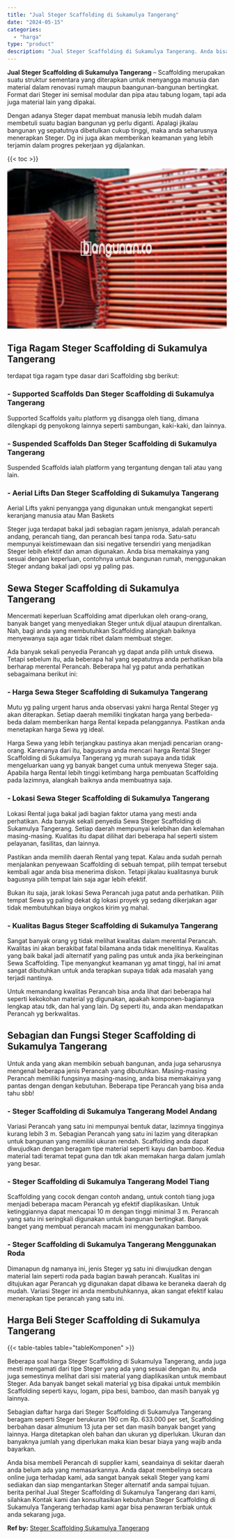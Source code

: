 ```yaml
---
title: "Jual Steger Scaffolding di Sukamulya Tangerang"
date: "2024-05-15"
categories: 
  - "harga"
type: "product"
description: "Jual Steger Scaffolding di Sukamulya Tangerang. Anda bisa membeli Perancah di supplier kami, seandainya di sekitar daerah anda belum ada yang memasarkannya...."
---
```


**Jual Steger Scaffolding di Sukamulya Tangerang** – Scaffolding merupakan suatu struktur sementara yang diterapkan untuk menyangga manusia dan material dalam renovasi rumah maupun baangunan-bangunan bertingkat. Format dari Steger ini semisal modular dan pipa atau tabung logam, tapi ada juga material lain yang dipakai.

Dengan adanya Steger dapat membuat manusia lebih mudah dalam membetuli suatu bagian bangunan yg perlu diganti. Apalagi jikalau bangunan yg sepatutnya dibetulkan cukup tinggi, maka anda seharusnya menerapkan Steger. Dg ini juga akan memberikan keamanan yang lebih terjamin dalam progres pekerjaan yg dijalankan.

{{< toc >}}

![Jual Steger Scaffolding di Sukamulya Tangerang](/images/sewa-scaffolding-steger-16.png)

## Tiga Ragam Steger Scaffolding di Sukamulya Tangerang

terdapat tiga ragam type dasar dari Scaffolding sbg berikut:

### \- Supported Scaffolds Dan Steger Scaffolding di Sukamulya Tangerang

Supported Scaffolds yaitu platform yg disangga oleh tiang, dimana dilengkapi dg penyokong lainnya seperti sambungan, kaki-kaki, dan lainnya.

### \- Suspended Scaffolds Dan Steger Scaffolding di Sukamulya Tangerang

Suspended Scaffolds ialah platform yang tergantung dengan tali atau yang lain.

### \- Aerial Lifts Dan Steger Scaffolding di Sukamulya Tangerang

Aerial Lifts yakni penyangga yang digunakan untuk mengangkat seperti keranjang manusia atau Man Baskets

Steger juga terdapat bakal jadi sebagian ragam jenisnya, adalah perancah andang, perancah tiang, dan perancah besi tanpa roda. Satu-satu mempunyai keistimewaan dan sisi negative tersendiri yang menjadikan Steger lebih efektif dan aman digunakan. Anda bisa memakainya yang sesuai dengan keperluan, contohnya untuk bangunan rumah, menggunakan Steger andang bakal jadi opsi yg paling pas.

## Sewa Steger Scaffolding di Sukamulya Tangerang

Mencermati keperluan Scaffolding amat diperlukan oleh orang-orang, banyak banget yang menyediakan Steger untuk dijual ataupun direntalkan. Nah, bagi anda yang membutuhkan Scaffolding alangkah baiknya menyewanya saja agar tidak ribet dalam membuat steger.

Ada banyak sekali penyedia Perancah yg dapat anda pilih untuk disewa. Tetapi sebelum itu, ada beberapa hal yang sepatutnya anda perhatikan bila berharap merental Perancah. Beberapa hal yg patut anda perhatikan sebagaimana berikut ini:

### \- Harga Sewa Steger Scaffolding di Sukamulya Tangerang

Mutu yg paling urgent harus anda observasi yakni harga Rental Steger yg akan diterapkan. Setiap daerah memiliki tingkatan harga yang berbeda-beda dalam memberikan harga Rental kepada pelanggannya. Pastikan anda menetapkan harga Sewa yg ideal.

Harga Sewa yang lebih terjangkau pastinya akan menjadi pencarian orang-orang. Karenanya dari itu, bagusnya anda mencari harga Rental Steger Scaffolding di Sukamulya Tangerang yg murah supaya anda tidak mengeluarkan uang yg banyak banget cuma untuk menyewa Steger saja. Apabila harga Rental lebih tinggi ketimbang harga pembuatan Scaffolding pada lazimnya, alangkah baiknya anda membuatnya saja.

### \- Lokasi Sewa Steger Scaffolding di Sukamulya Tangerang

Lokasi Rental juga bakal jadi bagian faktor utama yang mesti anda perhatikan. Ada banyak sekali penyedia Sewa Steger Scaffolding di Sukamulya Tangerang. Setiap daerah mempunyai kelebihan dan kelemahan masing-masing. Kualitas itu dapat dilihat dari beberapa hal seperti sistem pelayanan, fasilitas, dan lainnya.

Pastikan anda memilih daerah Rental yang tepat. Kalau anda sudah pernah menjalankan penyewaan Scaffolding di sebuah tempat, pilih tempat tersebut kembali agar anda bisa menerima diskon. Tetapi jikalau kualitasnya buruk bagusnya pilih tempat lain saja agar lebih efektif.

Bukan itu saja, jarak lokasi Sewa Perancah juga patut anda perhatikan. Pilih tempat Sewa yg paling dekat dg lokasi proyek yg sedang dikerjakan agar tidak membutuhkan biaya ongkos kirim yg mahal.

### \- Kualitas Bagus Steger Scaffolding di Sukamulya Tangerang

Sangat banyak orang yg tidak melihat kwalitas dalam merental Perancah. Kwalitas ini akan berakibat fatal bilamana anda tidak menelitinya. Kwalitas yang baik bakal jadi alternatif yang paling pas untuk anda jika berkeinginan Sewa Scaffolding. Tipe menyangkut keamanan yg amat tinggi, hal ini amat sangat dibutuhkan untuk anda terapkan supaya tidak ada masalah yang terjadi nantinya.

Untuk memandang kwalitas Perancah bisa anda lihat dari beberapa hal seperti kekokohan material yg digunakan, apakah komponen-bagiannya lengkap atau tdk, dan hal yang lain. Dg seperti itu, anda akan mendapatkan Perancah yg berkwalitas.

## Sebagian dan Fungsi Steger Scaffolding di Sukamulya Tangerang

Untuk anda yang akan membikin sebuah bangunan, anda juga seharusnya mengenal beberapa jenis Perancah yang dibutuhkan. Masing-masing Perancah memiliki fungsinya masing-masing, anda bisa memakainya yang pantas dengan dengan kebutuhan. Beberapa tipe Perancah yang bisa anda tahu sbb!

### \- Steger Scaffolding di Sukamulya Tangerang Model Andang

Variasi Perancah yang satu ini mempunyai bentuk datar, lazimnya tingginya kurang lebih 3 m. Sebagian Perancah yang satu ini lazim yang diterapkan untuk bangunan yang memiliki ukuran rendah. Scaffolding anda dapat diwujudkan dengan beragam tipe material seperti kayu dan bamboo. Kedua material tadi teramat tepat guna dan tdk akan memakan harga dalam jumlah yang besar.

### \- Steger Scaffolding di Sukamulya Tangerang Model Tiang

Scaffolding yang cocok dengan contoh andang, untuk contoh tiang juga menjadi beberapa macam Perancah yg efektif diaplikasikan. Untuk ketinggiannya dapat mencapai 10 m dengan tinggi minimal 3 m. Perancah yang satu ini seringkali digunakan untuk bangunan bertingkat. Banyak banget yang membuat perancah macam ini menggunakan bamboo.

### \- Steger Scaffolding di Sukamulya Tangerang Menggunakan Roda

Dimanapun dg namanya ini, jenis Steger yg satu ini diwujudkan dengan material lain seperti roda pada bagian bawah perancah. Kualitas ini ditujukan agar Perancah yg digunakan dapat dibawa ke beraneka daerah dg mudah. Variasi Steger ini anda membutuhkannya, akan sangat efektif kalau menerapkan tipe perancah yang satu ini.

## Harga Beli Steger Scaffolding di Sukamulya Tangerang

{{< table-tables table="tableKomponen" >}}

Beberapa soal harga Steger Scaffolding di Sukamulya Tangerang, anda juga mesti mengamati dari tipe Steger yang ada yang sesuai dengan itu, anda juga semestinya melihat dari sisi material yang diaplikasikan untuk membaut Steger. Ada banyak banget sekali material yg bisa dipakai untuk membikin Scaffolding seperti kayu, logam, pipa besi, bamboo, dan masih banyak yg lainnya.

Sebagian daftar harga dari Steger Scaffolding di Sukamulya Tangerang beragam seperti Steger berukuran 190 cm Rp. 633.000 per set, Scaffolding berbahan dasar almunium 13 juta per set dan masih banyak banget yang lainnya. Harga ditetapkan oleh bahan dan ukuran yg diperlukan. Ukuran dan banyaknya jumlah yang diperlukan maka kian besar biaya yang wajib anda bayarkan.

Anda bisa membeli Perancah di supplier kami, seandainya di sekitar daerah anda belum ada yang memasarkannya. Anda dapat membelinya secara online juga terhadap kami, ada sangat banyak sekali Steger yang kami sediakan dan siap mengantarkan Steger alternatif anda sampai tujuan. berita perihal Jual Steger Scaffolding di Sukamulya Tangerang dari kami, silahkan Kontak kami dan konsultasikan kebutuhan Steger Scaffolding di Sukamulya Tangerang terhadap kami agar bisa penawran terbiak untuk anda sekarang juga.

**Ref by:** [Steger Scaffolding Sukamulya Tangerang](https://id.wikipedia.org/wiki/Steger)
